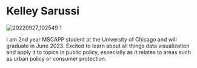 # Kelley Sarussi

![20220927_102549 1](https://user-images.githubusercontent.com/90337107/192674729-f4cca70c-a32c-4927-ae4c-f14d80d9c0f6.jpg)

I am 2nd year MSCAPP student at the University of Chicago and will graduate in June 2023. Excited to learn about all things data visualization and apply it to topics in public policy, especially as it relates to areas such as urban policy or consumer protection.
